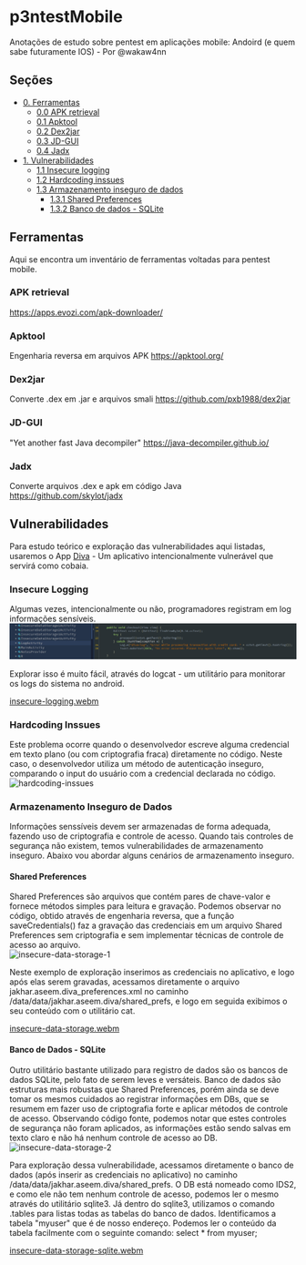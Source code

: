 # p3ntestMobile

Anotações de estudo sobre pentest em aplicações mobile: Andoird (e quem sabe futuramente IOS) - Por @wakaw4nn

## Seções
- [0. Ferramentas]()
  - [0.0 APK retrieval]()
  - [0.1 Apktool]()
  - [0.2 Dex2jar]()
  - [0.3 JD-GUI]()
  - [0.4 Jadx]() 
- [1. Vulnerabilidades]()
  - [1.1 Insecure logging]()
  - [1.2 Hardcoding inssues]()
  - [1.3 Armazenamento inseguro de dados]()
    - [1.3.1 Shared Preferences]()
    - [1.3.2 Banco de dados - SQLite]()

   
## Ferramentas
Aqui se encontra um inventário de ferramentas voltadas para pentest mobile.
### APK retrieval
https://apps.evozi.com/apk-downloader/    
### Apktool
Engenharia reversa em arquivos APK 
https://apktool.org/
### Dex2jar
Converte .dex em .jar e arquivos smali 
https://github.com/pxb1988/dex2jar
### JD-GUI
"Yet another fast Java decompiler"
https://java-decompiler.github.io/
### Jadx
Converte arquivos .dex e apk em código Java
https://github.com/skylot/jadx


## Vulnerabilidades
Para estudo teórico e exploração das vulnerabilidades aqui listadas, usaremos o App [Diva](https://github.com/payatu/diva-android) - Um aplicativo intencionalmente vulnerável que servirá como cobaia. 

### Insecure Logging
Algumas vezes, intencionalmente ou não, programadores registram em log informações sensíveis. 
 <img src="https://github.com/wakaw4nn/p3ntestMobile/blob/main/img/insecure-logging-code.png"/>

Explorar isso é muito fácil, através do logcat - um utilitário para monitorar os logs do sistema no android.
 
[insecure-logging.webm](https://github.com/wakaw4nn/p3ntestMobile/assets/143054074/89466cde-37bc-40a7-8c13-8aaf5186d67a)

### Hardcoding Inssues 
Este problema ocorre quando o desenvolvedor escreve alguma credencial em texto plano (ou com criptografia fraca) diretamente no código. Neste caso, o desenvolvedor utiliza um método de autenticação inseguro, comparando o input do usuário com a credencial declarada no código.
![hardcoding-inssues](https://github.com/wakaw4nn/p3ntestMobile/assets/143054074/7c1ef254-746f-45b1-9d45-311b777b6678)

### Armazenamento Inseguro de Dados
Informações senssíveis devem ser armazenadas de forma adequada, fazendo uso de criptografia e controle de acesso. Quando tais controles de segurança não existem, temos vulnerabilidades de armazenamento inseguro. Abaixo vou abordar alguns cenários de armazenamento inseguro. 

#### Shared Preferences  
Shared Preferences são arquivos que contém pares de chave-valor e fornece métodos simples para leitura e gravação. Podemos observar no código, obtido através de engenharia reversa, que a função saveCredentials() faz a gravação das credenciais em um arquivo Shared Preferences sem criptografia e sem implementar técnicas de controle de acesso ao arquivo.  
![insecure-data-storage-1](https://github.com/wakaw4nn/p3ntestMobile/assets/143054074/f526a9d3-20fd-4233-be73-4aef8aebebe7)

Neste exemplo de exploração inserimos as credenciais no aplicativo, e logo após elas serem gravadas, acessamos diretamente o arquivo jakhar.aseem.diva_preferences.xml no caminho /data/data/jakhar.aseem.diva/shared_prefs, e logo em seguida exibimos o seu conteúdo com o utilitário cat.

[insecure-data-storage.webm](https://github.com/wakaw4nn/p3ntestMobile/assets/143054074/4ee18cf5-e6d0-48a6-bcfe-0e30940cc36d)

#### Banco de Dados - SQLite
Outro utilitário bastante utilizado para registro de dados são os bancos de dados SQLite, pelo fato de serem leves e versáteis. Banco de dados são estruturas mais robustas que Shared Preferences, porém ainda se deve tomar os mesmos cuidados ao registrar informações em DBs, que se resumem em fazer uso de criptografia forte e aplicar métodos de controle de acesso. 
Observando código fonte, podemos notar que estes controles de segurança não foram aplicados, as informações estão sendo salvas em texto claro e não há nenhum controle de acesso ao DB.
![insecure-data-storage-2](https://github.com/wakaw4nn/p3ntestMobile/assets/143054074/d80bc3a2-a1ae-4ee0-8269-9318171cedfb)

Para exploração dessa vulnerabilidade, acessamos diretamente o banco de dados (após inserir as credenciais no aplicativo) no caminho /data/data/jakhar.aseem.diva/shared_prefs. O DB está nomeado como IDS2, e como ele não tem nenhum controle de acesso, podemos ler o mesmo através do utilitário sqlite3. Já dentro do sqlite3, utilizamos o comando .tables para listas todas as tabelas do banco de dados. Identificamos a tabela "myuser" que é de nosso endereço. Podemos ler o conteúdo da tabela facilmente com o seguinte comando: select * from myuser;

[insecure-data-storage-sqlite.webm](https://github.com/wakaw4nn/p3ntestMobile/assets/143054074/2e802fbe-db7d-4e68-a381-3ee752e2a50e)









